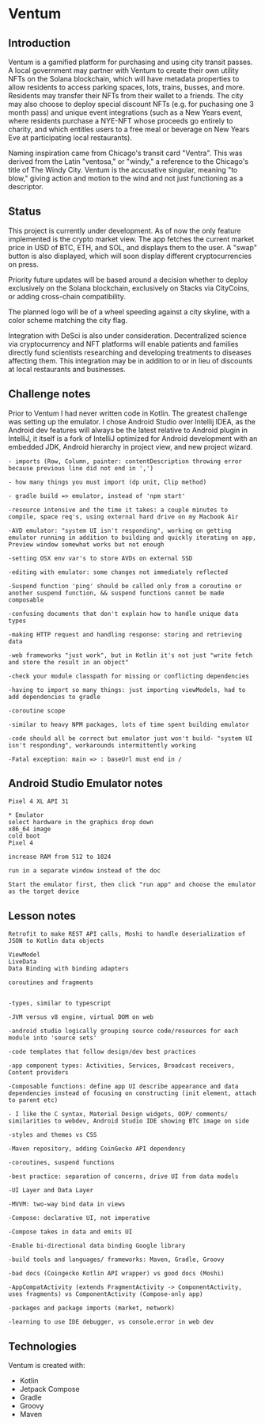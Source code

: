 # Ventum

## Introduction

Ventum is a gamified platform for purchasing and using city transit passes. A local government may partner with Ventum to create their own utility NFTs on the Solana blockchain, which will have metadata properties to allow residents to access parking spaces, lots, trains, busses, and more. Residents may transfer their NFTs from their wallet to a friends. The city may also choose to deploy special discount NFTs (e.g. for puchasing one 3 month pass) and unique event integrations (such as a New Years event, where residents purchase a NYE-NFT whose proceeds go entirely to charity, and which entitles users to a free meal or beverage on New Years Eve at participating local restaurants).

Naming inspiration came from Chicago's transit card "Ventra". This was derived from the Latin "ventosa," or "windy," a reference to the Chicago's title of The Windy City. Ventum is the accusative singular, meaning "to blow," giving action and motion to the wind and not just functioning as a descriptor.


## Status

This project is currently under development. As of now the only feature implemented is the crypto market view. The app fetches the current market price in USD of BTC, ETH, and SOL, and displays them to the user. A "swap" button is also displayed, which will soon display different cryptocurrencies on press.

Priority future updates will be based around a decision whether to deploy exclusively on the Solana blockchain, exclusively on Stacks via CityCoins, or adding cross-chain compatibility.

The planned logo will be of a wheel speeding against a city skyline, with a color scheme matching the city flag. 

Integration with DeSci is also under consideration. Decentralized science via cryptocurrency and NFT platforms will enable patients and families directly
fund scientists researching and developing treatments to diseases affecting them. This integration may be in addition to or in lieu of discounts at local restaurants and businesses.


## Challenge notes

Prior to Ventum I had never written code in Kotlin. The greatest challenge was setting up the emulator. I chose Android Studio over Intellij IDEA, as the Android dev features will always be the latest relative to Android plugin in IntelliJ, it itself is a fork of IntelliJ optimized for Android development with an embedded JDK, Android hierarchy in project view, and new project wizard.


	- imports (Row, Column, painter: contentDescription throwing error because previous line did not end in ',')

	- how many things you must import (dp unit, Clip method)

	- gradle build => emulator, instead of 'npm start'

	-resource intensive and the time it takes: a couple minutes to compile, space req's, using external hard drive on my Macbook Air

	-AVD emulator: "system UI isn't responding", working on getting emulator running in addition to building and quickly iterating on app, Preview window somewhat works but not enough

	-setting OSX env var's to store AVDs on external SSD

	-editing with emulator: some changes not immediately reflected

	-Suspend function 'ping' should be called only from a coroutine or another suspend function, && suspend functions cannot be made composable

	-confusing documents that don't explain how to handle unique data types

	-making HTTP request and handling response: storing and retrieving data

	-web frameworks "just work", but in Kotlin it's not just "write fetch and store the result in an object"

	-check your module classpath for missing or conflicting dependencies

	-having to import so many things: just importing viewModels, had to add dependencies to gradle

	-coroutine scope

	-similar to heavy NPM packages, lots of time spent building emulator

	-code should all be correct but emulator just won't build- "system UI isn't responding", workarounds intermittently working

	-Fatal exception: main => : baseUrl must end in /


## Android Studio Emulator notes

	Pixel 4 XL API 31

	* Emulator
	select hardware in the graphics drop down
	x86_64 image
	cold boot
	Pixel 4 

	increase RAM from 512 to 1024

	run in a separate window instead of the doc

	Start the emulator first, then click "run app" and choose the emulator as the target device



## Lesson notes


	Retrofit to make REST API calls, Moshi to handle deserialization of JSON to Kotlin data objects

	ViewModel
	LiveData
	Data Binding with binding adapters

	coroutines and fragments


	-types, similar to typescript

	-JVM versus v8 engine, virtual DOM on web

	-android studio logically grouping source code/resources for each module into 'source sets'

	-code templates that follow design/dev best practices

	-app component types: Activities, Services, Broadcast receivers, Content providers

	-Composable functions: define app UI describe appearance and data dependencies instead of focusing on constructing (init element, attach to parent etc)

	- I like the C syntax, Material Design widgets, OOP/ comments/ similarities to webdev, Android Studio IDE showing BTC image on side

	-styles and themes vs CSS

	-Maven repository, adding CoinGecko API dependency

	-coroutines, suspend functions

	-best practice: separation of concerns, drive UI from data models

	-UI Layer and Data Layer

	-MVVM: two-way bind data in views

	-Compose: declarative UI, not imperative

	-Compose takes in data and emits UI

	-Enable bi-directional data binding Google library

	-build tools and languages/ frameworks: Maven, Gradle, Groovy

	-bad docs (Coingecko Kotlin API wrapper) vs good docs (Moshi)

	-AppCompatActivity (extends FragmentActivity -> ComponentActivity, uses fragments) vs ComponentActivity (Compose-only app)

	-packages and package imports (market, network)
 
 	-learning to use IDE debugger, vs console.error in web dev


## Technologies

Ventum is created with:

- Kotlin
- Jetpack Compose
- Gradle
- Groovy 
- Maven

